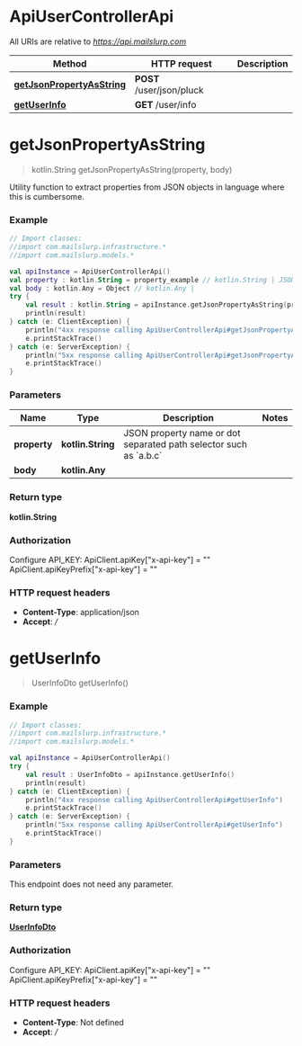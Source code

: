 # ApiUserControllerApi

All URIs are relative to *https://api.mailslurp.com*

Method | HTTP request | Description
------------- | ------------- | -------------
[**getJsonPropertyAsString**](ApiUserControllerApi#getJsonPropertyAsString) | **POST** /user/json/pluck | 
[**getUserInfo**](ApiUserControllerApi#getUserInfo) | **GET** /user/info | 


<a name="getJsonPropertyAsString"></a>
# **getJsonPropertyAsString**
> kotlin.String getJsonPropertyAsString(property, body)



Utility function to extract properties from JSON objects in language where this is cumbersome.

### Example
```kotlin
// Import classes:
//import com.mailslurp.infrastructure.*
//import com.mailslurp.models.*

val apiInstance = ApiUserControllerApi()
val property : kotlin.String = property_example // kotlin.String | JSON property name or dot separated path selector such as `a.b.c`
val body : kotlin.Any = Object // kotlin.Any | 
try {
    val result : kotlin.String = apiInstance.getJsonPropertyAsString(property, body)
    println(result)
} catch (e: ClientException) {
    println("4xx response calling ApiUserControllerApi#getJsonPropertyAsString")
    e.printStackTrace()
} catch (e: ServerException) {
    println("5xx response calling ApiUserControllerApi#getJsonPropertyAsString")
    e.printStackTrace()
}
```

### Parameters

Name | Type | Description  | Notes
------------- | ------------- | ------------- | -------------
 **property** | **kotlin.String**| JSON property name or dot separated path selector such as &#x60;a.b.c&#x60; |
 **body** | **kotlin.Any**|  |

### Return type

**kotlin.String**

### Authorization


Configure API_KEY:
    ApiClient.apiKey["x-api-key"] = ""
    ApiClient.apiKeyPrefix["x-api-key"] = ""

### HTTP request headers

 - **Content-Type**: application/json
 - **Accept**: */*

<a name="getUserInfo"></a>
# **getUserInfo**
> UserInfoDto getUserInfo()



### Example
```kotlin
// Import classes:
//import com.mailslurp.infrastructure.*
//import com.mailslurp.models.*

val apiInstance = ApiUserControllerApi()
try {
    val result : UserInfoDto = apiInstance.getUserInfo()
    println(result)
} catch (e: ClientException) {
    println("4xx response calling ApiUserControllerApi#getUserInfo")
    e.printStackTrace()
} catch (e: ServerException) {
    println("5xx response calling ApiUserControllerApi#getUserInfo")
    e.printStackTrace()
}
```

### Parameters
This endpoint does not need any parameter.

### Return type

[**UserInfoDto**](UserInfoDto)

### Authorization


Configure API_KEY:
    ApiClient.apiKey["x-api-key"] = ""
    ApiClient.apiKeyPrefix["x-api-key"] = ""

### HTTP request headers

 - **Content-Type**: Not defined
 - **Accept**: */*

